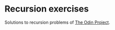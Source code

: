 # Recursion exercises

Solutions to recursion problems of [The Odin Project](https://www.theodinproject.com/lessons/javascript-recursion).